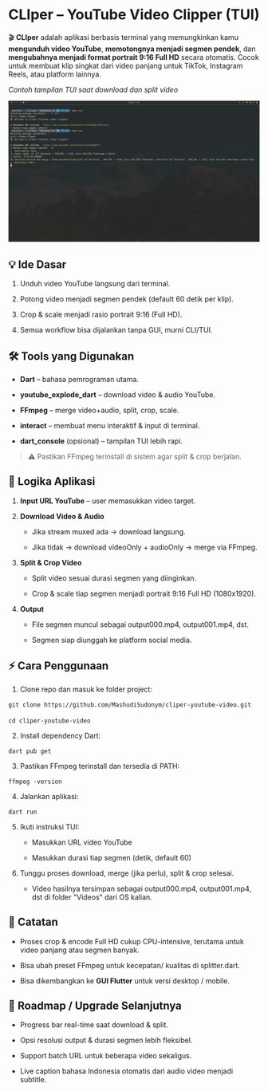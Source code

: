 CLIper – YouTube Video Clipper (TUI)
====================================

🎬 **CLIper** adalah aplikasi berbasis terminal yang memungkinkan kamu **mengunduh video YouTube**, **memotongnya menjadi segmen pendek**, dan **mengubahnya menjadi format portrait 9:16 Full HD** secara otomatis. Cocok untuk membuat klip singkat dari video panjang untuk TikTok, Instagram Reels, atau platform lainnya.

_Contoh tampilan TUI saat download dan split video_

![Screenshot CLIper](assets/ss_1.png)

💡 Ide Dasar
------------

1.  Unduh video YouTube langsung dari terminal.
    
2.  Potong video menjadi segmen pendek (default 60 detik per klip).
    
3.  Crop & scale menjadi rasio portrait 9:16 (Full HD).
    
4.  Semua workflow bisa dijalankan tanpa GUI, murni CLI/TUI.
    

🛠 Tools yang Digunakan
-----------------------

*   **Dart** – bahasa pemrograman utama.
    
*   **youtube\_explode\_dart** – download video & audio YouTube.
    
*   **FFmpeg** – merge video+audio, split, crop, scale.
    
*   **interact** – membuat menu interaktif & input di terminal.
    
*   **dart\_console** (opsional) – tampilan TUI lebih rapi.
    

> ⚠️ Pastikan FFmpeg terinstall di sistem agar split & crop berjalan.

🔹 Logika Aplikasi
------------------

1.  **Input URL YouTube** – user memasukkan video target.
    
2.  **Download Video & Audio**
    
    *   Jika stream muxed ada → download langsung.
        
    *   Jika tidak → download videoOnly + audioOnly → merge via FFmpeg.
        
3.  **Split & Crop Video**
    
    *   Split video sesuai durasi segmen yang diinginkan.
        
    *   Crop & scale tiap segmen menjadi portrait 9:16 Full HD (1080x1920).
        
4.  **Output**
    
    *   File segmen muncul sebagai output000.mp4, output001.mp4, dst.
        
    *   Segmen siap diunggah ke platform social media.
        

⚡ Cara Penggunaan
-----------------

1.  Clone repo dan masuk ke folder project:

```
git clone https://github.com/MashudiSudonym/cliper-youtube-video.git

cd cliper-youtube-video
```
2.  Install dependency Dart:

```
dart pub get
```

3.  Pastikan FFmpeg terinstall dan tersedia di PATH:

```
ffmpeg -version
```

4.  Jalankan aplikasi:
```
dart run
```

5.  Ikuti instruksi TUI:
    
    *   Masukkan URL video YouTube
        
    *   Masukkan durasi tiap segmen (detik, default 60)
        
6.  Tunggu proses download, merge (jika perlu), split & crop selesai.
    
    *   Video hasilnya tersimpan sebagai output000.mp4, output001.mp4, dst di folder "Videos" dari OS kalian.
        

📌 Catatan
----------

*   Proses crop & encode Full HD cukup CPU-intensive, terutama untuk video panjang atau segmen banyak.
    
*   Bisa ubah preset FFmpeg untuk kecepatan/ kualitas di splitter.dart.
    
*   Bisa dikembangkan ke **GUI Flutter** untuk versi desktop / mobile.
    

🚀 Roadmap / Upgrade Selanjutnya
--------------------------------

*   Progress bar real-time saat download & split.
    
*   Opsi resolusi output & durasi segmen lebih fleksibel.
    
    
*   Support batch URL untuk beberapa video sekaligus.

*   Live caption bahasa Indonesia otomatis dari audio video menjadi subtitle.

